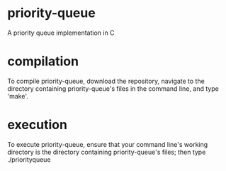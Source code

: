# priority-queue
A priority queue implementation in C
# compilation
To compile priority-queue, download the repository, navigate to the directory containing priority-queue's files in the command line, and type 'make'.
# execution
To execute priority-queue, ensure that your command line's working directory is the directory containing priority-queue's files; then type ./priorityqueue
